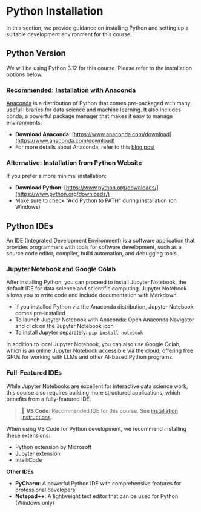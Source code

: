 # Python Installation

In this section, we provide guidance on installing Python and setting up a suitable development environment for this course.

## Python Version

We will be using Python 3.12 for this course. Please refer to the installation options below.

### Recommended: Installation with Anaconda

[Anaconda](https://www.anaconda.com/download) is a distribution of Python that comes pre-packaged with many useful libraries for data science and machine learning. It also includes conda, a powerful package manager that makes it easy to manage environments.

- **Download Anaconda**: [https://www.anaconda.com/download](https://www.anaconda.com/download)
- For more details about Anaconda, refer to this [blog post](https://www.anaconda.com/blog)

### Alternative: Installation from Python Website

If you prefer a more minimal installation:

- **Download Python**: [https://www.python.org/downloads/](https://www.python.org/downloads/)
- Make sure to check "Add Python to PATH" during installation (on Windows)

## Python IDEs

An IDE (Integrated Development Environment) is a software application that provides programmers with tools for software development, such as a source code editor, compiler, build automation, and debugging tools.

### Jupyter Notebook and Google Colab

After installing Python, you can proceed to install Jupyter Notebook, the default IDE for data science and scientific computing. Jupyter Notebook allows you to write code and include documentation with Markdown. 

- If you installed Python via the Anaconda distribution, Jupyter Notebook comes pre-installed
- To launch Jupyter Notebook with Anaconda: Open Anaconda Navigator and click on the Jupyter Notebook icon
- To install Jupyter separately: `pip install notebook`

In addition to local Jupyter Notebook, you can also use Google Colab, which is an online Jupyter Notebook accessible via the cloud, offering free GPUs for working with LLMs and other AI-based Python programs.

### Full-Featured IDEs

While Jupyter Notebooks are excellent for interactive data science work, this course also requires building more structured applications, which benefits from a fully-featured IDE.

> 🚀 **VS Code**: Recommended IDE for this course. See [installation instructions](https://code.visualstudio.com).

When using VS Code for Python development, we recommend installing these extensions:
- Python extension by Microsoft
- Jupyter extension
- IntelliCode

**Other IDEs**
- **PyCharm**: A powerful Python IDE with comprehensive features for professional developers
- **Notepad++**: A lightweight text editor that can be used for Python (Windows only)

